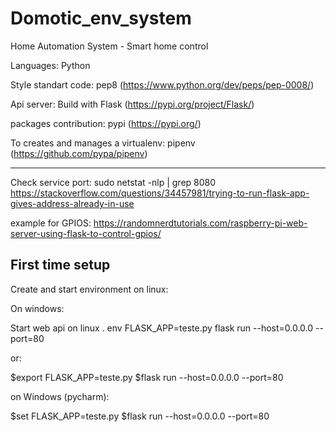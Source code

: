 # Domotic_env_system
Home Automation System - Smart home control

Languages: Python

Style standart code: pep8 (https://www.python.org/dev/peps/pep-0008/)

Api server: Build with Flask (https://pypi.org/project/Flask/)

packages contribution: pypi (https://pypi.org/)

To creates and manages a virtualenv: pipenv (https://github.com/pypa/pipenv)

---------
Check service port: sudo netstat -nlp | grep 8080
https://stackoverflow.com/questions/34457981/trying-to-run-flask-app-gives-address-already-in-use 

example for GPIOS: https://randomnerdtutorials.com/raspberry-pi-web-server-using-flask-to-control-gpios/


First time setup
----------------

Create and start environment on linux:

On windows:

Start web api on linux
. env FLASK_APP=teste.py flask run --host=0.0.0.0 --port=80

or:

$export FLASK_APP=teste.py 
$flask run --host=0.0.0.0 --port=80

on Windows (pycharm):

$set FLASK_APP=teste.py
$flask run --host=0.0.0.0 --port=80


